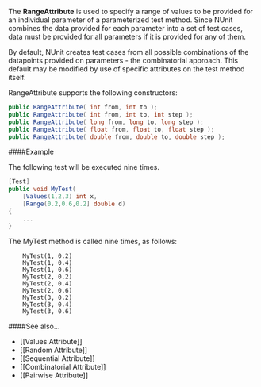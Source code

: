 The <b>RangeAttribute</b> is used to specify a range of values to be provided
for an individual parameter of a parameterized test method. Since
NUnit combines the data provided for each parameter into a set of
test cases, data must be provided for all parameters if it is
provided for any of them.

By default, NUnit creates test cases from all possible combinations
of the datapoints provided on parameters - the combinatorial approach.
This default may be modified by use of specific attributes on the
test method itself.

RangeAttribute supports the following constructors:

```C#
public RangeAttribute( int from, int to );
public RangeAttribute( int from, int to, int step );
public RangeAttribute( long from, long to, long step );
public RangeAttribute( float from, float to, float step );
public RangeAttribute( double from, double to, double step );
```

####Example

The following test will be executed nine times.

```C#
[Test]
public void MyTest(
    [Values(1,2,3) int x,
    [Range(0.2,0.6,0.2] double d)
{
    ...
}
```

The MyTest method is called nine times, as follows:

```
    MyTest(1, 0.2)
    MyTest(1, 0.4)
    MyTest(1, 0.6)
    MyTest(2, 0.2)
    MyTest(2, 0.4)
    MyTest(2, 0.6)
    MyTest(3, 0.2)
    MyTest(3, 0.4)
    MyTest(3, 0.6)
```

####See also...
 * [[Values Attribute]]
 * [[Random Attribute]]
 * [[Sequential Attribute]]
 * [[Combinatorial Attribute]]
 * [[Pairwise Attribute]]
